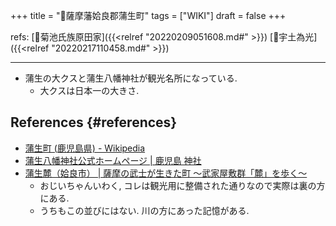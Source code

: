 +++
title = "📝薩摩藩姶良郡蒲生町"
tags = ["WIKI"]
draft = false
+++

refs: [📝菊池氏族原田家]({{<relref "20220209051608.md#" >}}) [📝宇土為光]({{<relref "20220217110458.md#" >}})

---

-   蒲生の大クスと蒲生八幡神社が観光名所になっている.
    -   大クスは日本一の大きさ.


## References {#references}

-   [蒲生町 (鹿児島県) - Wikipedia](https://ja.wikipedia.org/wiki/%E8%92%B2%E7%94%9F%E7%94%BA%5F(%E9%B9%BF%E5%85%90%E5%B3%B6%E7%9C%8C))
-   [蒲生八幡神社公式ホームページ | 鹿児島 神社](http://www.kamou80000.com/)
-   [蒲生麓（姶良市） | 薩摩の武士が生きた町 〜武家屋敷群「麓」を歩く〜](https://kagoshima-fumoto.jp/aira/)
    -   おじいちゃんいわく, コレは観光用に整備された通りなので実際は裏の方にある.
    -   うちもこの並びにはない. 川の方にあった記憶がある.
